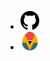 <!-- _navbar.md -->

* <a href="https://github.com/vuegg/vuegg" target="_blank" title="Vuegg on GH"><img width="30" src="/static/gh_logo.svg"></a>
* <a href="https://vuegg.now.sh/" target="_blank" title="Go to Vuegg"><img width="30" src="/static/vuegg-plain.svg"></a>

